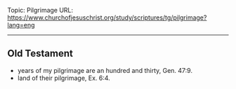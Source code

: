 Topic: Pilgrimage
URL: https://www.churchofjesuschrist.org/study/scriptures/tg/pilgrimage?lang=eng

---

## Old Testament

- years of my pilgrimage are an hundred and thirty, Gen. 47:9.
- land of their pilgrimage, Ex. 6:4.

